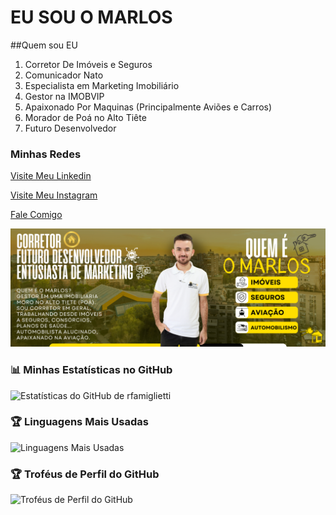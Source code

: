 # **EU SOU O MARLOS**

##Quem sou EU

1. Corretor De Imóveis e Seguros
2. Comunicador Nato
3. Especialista em Marketing Imobiliário
4. Gestor na IMOBVIP
5. Apaixonado Por Maquinas (Principalmente Aviões e Carros)
6. Morador de Poá no Alto Tiête
7. Futuro Desenvolvedor

### Minhas Redes

[Visite Meu Linkedin](https://www.linkedin.com/in/marlos-gomes-b77952320/)

[Visite Meu Instagram](https://www.instagram.com/_corretormarlosgomes?igsh=bWFmcmJleXR2dG41)

[Fale Comigo](https://api.whatsapp.com/send/?phone=5511978242396&text&type=phone_number&app_absent=0)

![Minha Imagem](IMG.png)

### 📊 Minhas Estatísticas no GitHub

![Estatísticas do GitHub de rfamiglietti](https://github-readme-stats.vercel.app/api?username=DEVMarlosGomes&show_icons=true&theme=radical)

### 🏆 Linguagens Mais Usadas

![Linguagens Mais Usadas](https://github-readme-stats.vercel.app/api/top-langs/?username=DEVMarlosGomes&layout=compact&theme=radical)

### 🏆 Troféus de Perfil do GitHub

![Troféus de Perfil do GitHub](https://github-profile-trophy.vercel.app/?username=DEVMarlosGomes&theme=onedark)

<!--
**DEVMarlosGomes/DEVMarlosGomes** is a ✨ _special_ ✨ repository because its `README.md` (this file) appears on your GitHub profile.

Here are some ideas to get you started:

- 🔭 I’m currently working on ...
- 🌱 I’m currently learning ...
- 👯 I’m looking to collaborate on ...
- 🤔 I’m looking for help with ...
- 💬 Ask me about ...
- 📫 How to reach me: ...
- 😄 Pronouns: ...
- ⚡ Fun fact: ...
-->
